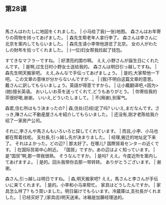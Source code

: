 ## 第28课
 


馬さんはわたしに地図をくれました。  |  小马给了我(一张)地图。
森さんはお年寄りの荷物を持ってあげました。  |  森先生帮老年人拿行李了。
森さんは李さんに北京を案内してもらいました。  |  森先生请小李带他游览了北京。
女の人がわたしの財布を拾ってくれました。  |  (一位)妇女帮我捡起了钱包。


すてきなマフラ－ですね。  |  好漂亮的围巾啊。
ええ,小野さんが誕生日にくれたんです。  |  是啊,过生日时小野女士送给我的。
森さんは明日引っ越しですね。  |  森先生明天搬家吧。
ええ,みんなで手伝ってあげましょう。  |  是的,大家帮他一下吧。
この文章の意味が分からないんですが…。  |  (我)不明白这篇文章的意思。
戴さんに訳してもらいましょう。英語が得意ですから。  |  让小戴翻译吧,<因为>(她)擅长英语。
おいしいお茶を送ってくれて,どうもありがとう。  |  你寄给我的茶很好喝,谢谢。
いいえ,どういたしまして。  |  不(用谢),别客气。


森君,住む所はもう決まったの?  |  森,住处(已经)定了吗?
いいえ,まだなんです。さっき,陳さんに不動産屋さんを紹介してもらいました。  |  还没有,刚才老陈给我介绍了一家房产公司。


それに,李さんや馬さんもいろいろと探してくれています。  |  而且,小李、小马也都在帮着找呢。
支社長,引っ越し先が決まりました。  |  经理,搬迁的地址定下来了。
それはよかった。どの辺?  |  那太好了。在哪儿?
国際貿易センタ－の近くです。  |  在国际贸易中心附近。
「国貿」ですか。あの辺はよく知っています。  |  是“国贸”啊,那一带我很熟。
そうなんですか。  |  是吗?
ええ。今度近所を案内してあげますよ。  |  是的。回头我带你去那一带转转。
ありがとうございます。  |  谢谢。


森さん,引っ越しは明日ですね。  |  森,明天搬家吧?
ええ。馬さんと李さんが手伝いに来てくれます。  |  是的。小李和小马来帮忙。
家具はどうしたんですか。  |  家具怎么样了?
もう買いました。明日届けでもらいます。冷蔵庫は,支社長がくれました。  |  已经买好了,(家具店)明天送来。冰箱是加藤经理送的。